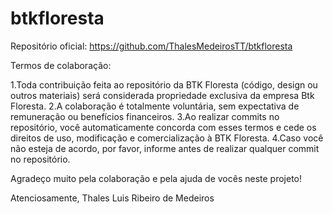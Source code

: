 # btkfloresta
Repositório oficial:
https://github.com/ThalesMedeirosTT/btkfloresta

Termos de colaboração:

1.Toda contribuição feita ao repositório da BTK Floresta (código, design ou outros materiais) será considerada propriedade exclusiva da empresa Btk Floresta.
2.A colaboração é totalmente voluntária, sem expectativa de remuneração ou benefícios financeiros.
3.Ao realizar commits no repositório, você automaticamente concorda com esses termos e cede os direitos de uso, modificação e comercialização à BTK Floresta.
4.Caso você não esteja de acordo, por favor, informe antes de realizar qualquer commit no repositório.

Agradeço muito pela colaboração e pela ajuda de vocês neste projeto!

Atenciosamente,
Thales Luis Ribeiro de Medeiros

